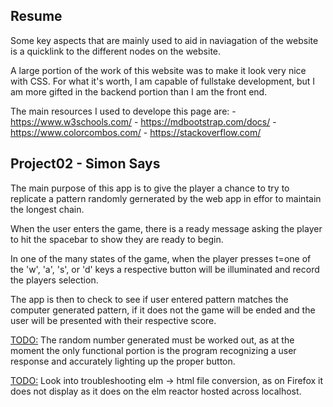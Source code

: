 ## Resume

Some key aspects that are mainly used to aid in naviagation of the website is a quicklink to the different nodes on the website.

A large portion of the work of this website was to make it look very nice with CSS. For what it's worth, I am capable of fullstake development, but I am more gifted in the backend portion than I am the front end.

The main resources I used to develope this page are:
	- https://www.w3schools.com/
	- https://mdbootstrap.com/docs/
	- https://www.colorcombos.com/
	- https://stackoverflow.com/

## Project02 - Simon Says
The main purpose of this app is to give the player a chance to try to replicate a pattern
randomly gernerated by the web app in effor to maintain the longest chain.

When the user enters the game, there is a ready message asking the player to hit the spacebar to
show they are ready to begin.

In one of the many states of the game, when the player presses t=one of the 'w', 'a', 's', or 'd' keys a
respective button will be illuminated and record the players selection.

The app is then to check to see if user entered pattern matches the computer generated pattern, if it
does not the game will be ended and the user will be presented with their respective score.

<u>TODO:</u> The random number generated must be worked out, as at the moment the only functional portion
is the program recognizing a user response and accurately lighting up the proper button.

<u>TODO:</u> Look into troubleshooting elm -> html file conversion, as on Firefox it does not display as
it does on the elm reactor hosted across localhost.
